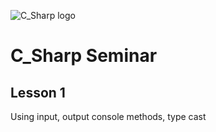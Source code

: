 ![C_Sharp logo](https://images.app.goo.gl/6wQYBgwsMry8VcLw8)
# C_Sharp Seminar

## Lesson 1
Using input, output console methods, type cast

